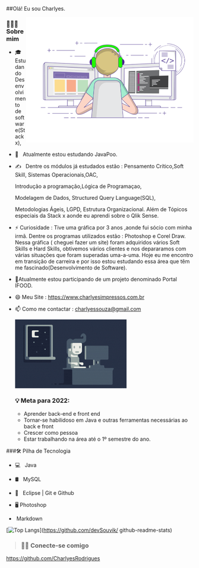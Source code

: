 ##Olá! Eu sou Charlyes.

<img align="right" alt="GIF" src="https://raw.githubusercontent.com/devSouvik/devSouvik/master/gif3.gif" width="450"/>

###  👨🏻‍💻 Sobre mim 
- 🎓   Estudando Desenvolvimento de software(Stack x),


- 🔭   Atualmente estou estudando JavaPoo.

- ✍️   Dentre os módulos já estudados estão : Pensamento     Crítico,Soft Skill, Sistemas Operacionais,OAC,

  Introdução a programação,Lógica de Programaçao,

  Modelagem de Dados, Structured Query Language(SQL),

  Metodologias Ágeis, LGPD, Estrutura Organizacional. Além de Tópicos especiais da Stack x aonde eu aprendi sobre o Qlik Sense. 

- ⚡ Curiosidade : Tive uma gráfica por 3 anos ,aonde fui sócio com minha irmã. Dentre os programas utilizados estão : Photoshop e Corel Draw. Nessa gráfica ( cheguei fazer um site) foram adquiridos vários Soft Skills e Hard  Skills, obtivemos vários clientes e nos depararamos com várias situações que foram superadas uma-a-uma. Hoje eu me encontro em transição de carreira e por isso estou estudando essa área que têm me fascinado(Desenvolvimento de Software). 

- 💼Atualmente estou participando de um projeto denominado Portal IFOOD.

- 😄 Meu Site : https://www.charlyesimpressos.com.br

- 📫 Como me contactar : charlyessouza@gmail.com

  <img alt="Night Coding" src="https://raw.githubusercontent.com/AVS1508/AVS1508/master/assets/Night-Coding.gif" align="center"/>

  ### 💡 Meta para 2022:

  - Aprender back-end e front end
  - Tornar-se habilidoso em Java e outras ferramentas necessárias ao back e front
  - Crescer como pessoa
  - Estar trabalhando na área até o 1º semestre do ano.

###🛠 Pilha de Tecnologia

- 💻   Java 

- 🛢   MySQL 

- 🔧   Eclipse | Git e Github

- 🖥  Photoshop 

- ​     Markdown




[![ Top Langs ](https://github-readme-stats.vercel.app/api/top-langs/?username=devSouvik&layout=compact&text_color=daf7dc&bg_color=151515)](https://github.com/devSouvik/ github-readme-stats)

> ### 🤝🏻 Conecte-se comigo 

 https://github.com/CharlyesRodrigues
